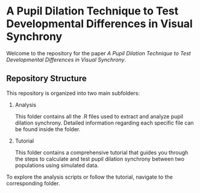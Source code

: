 # A Pupil Dilation Technique to Test Developmental Differences in Visual Synchrony

Welcome to the repository for the paper *A Pupil Dilation Technique to Test Developmental Differences in Visual Synchrony*.

## Repository Structure
This repository is organized into two main subfolders:
1. Analysis

    This folder contains all the .R files used to extract and analyze pupil dilation synchrony.
    Detailed information regarding each specific file can be found inside the folder.

2. Tutorial

    This folder contains a comprehensive tutorial that guides you through the steps to calculate and test pupil dilation synchrony between two populations using simulated data.

To explore the analysis scripts or follow the tutorial, navigate to the corresponding folder.
